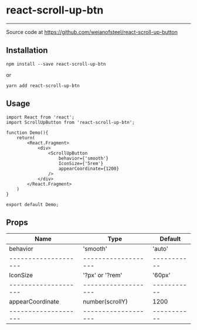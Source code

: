 # react-scroll-up-btn

---

Source code at https://github.com/weianofsteel/react-scroll-up-button

## Installation

    npm install --save react-scroll-up-btn

or

    yarn add react-scroll-up-btn

## Usage

``` 
import React from 'react';
import ScrollUpButton from 'react-scroll-up-btn';

function Demo(){
    return(
        <React.Fragment>
            <div>
                <ScrollUpButton 
                    behavior={'smooth'}
                    IconSize={'5rem'}
                    appearCoordinate={1200}
                />    
            </div> 
        </React.Fragment>
    )
}

export default Demo;
```

## Props

|        Name        |        Type       |  Default  | 
|--------------------|-------------------|-----------|
|      behavior      |      'smooth'     |   'auto'  |  
|--------------------|-------------------|-----------|
|      IconSize      |  '?px' or '?rem'  |   '60px'  |           
|--------------------|-------------------|-----------|
|  appearCoordinate  |  number(scrollY)  |    1200   |                
|--------------------|-------------------|-----------|

